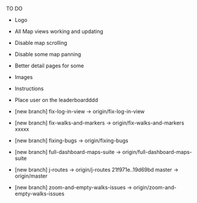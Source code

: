 TO DO
* Logo
* All Map views working and updating
* Disable map scrolling
* Disable some map panning
* Better detail pages for some
* Images
* Instructions
* Place user on the leaderboardddd



 * [new branch]      fix-log-in-view -> origin/fix-log-in-view
 * [new branch]      fix-walks-and-markers -> origin/fix-walks-and-markers               xxxxx
 * [new branch]      fixing-bugs -> origin/fixing-bugs
 * [new branch]      full-dashboard-maps-suite -> origin/full-dashboard-maps-suite
 * [new branch]      j-routes   -> origin/j-routes
   21f971e..19d69bd  master     -> origin/master
 * [new branch]      zoom-and-empty-walks-issues -> origin/zoom-and-empty-walks-issues
